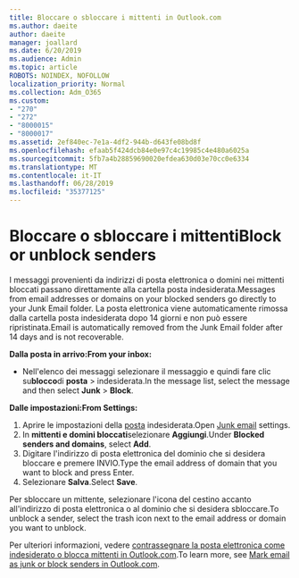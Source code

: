 ```yaml
---
title: Bloccare o sbloccare i mittenti in Outlook.com
ms.author: daeite
author: daeite
manager: joallard
ms.date: 6/20/2019
ms.audience: Admin
ms.topic: article
ROBOTS: NOINDEX, NOFOLLOW
localization_priority: Normal
ms.collection: Adm_O365
ms.custom:
- "270"
- "272"
- "8000015"
- "8000017"
ms.assetid: 2ef840ec-7e1a-4df2-944b-d643fe08bd8f
ms.openlocfilehash: efaab5f424dcb84e0e97c4c19985c4e480a6025a
ms.sourcegitcommit: 5fb7a4b28859690020efdea630d03e70cc0e6334
ms.translationtype: MT
ms.contentlocale: it-IT
ms.lasthandoff: 06/28/2019
ms.locfileid: "35377125"
---
```

# <a name="block-or-unblock-senders"></a><span data-ttu-id="adb8b-102">Bloccare o sbloccare i mittenti</span><span class="sxs-lookup"><span data-stu-id="adb8b-102">Block or unblock senders</span></span>

<span data-ttu-id="adb8b-103">I messaggi provenienti da indirizzi di posta elettronica o domini nei mittenti bloccati passano direttamente alla cartella posta indesiderata.</span><span class="sxs-lookup"><span data-stu-id="adb8b-103">Messages from email addresses or domains on your blocked senders go directly to your Junk Email folder.</span></span> <span data-ttu-id="adb8b-104">La posta elettronica viene automaticamente rimossa dalla cartella posta indesiderata dopo 14 giorni e non può essere ripristinata.</span><span class="sxs-lookup"><span data-stu-id="adb8b-104">Email is automatically removed from the Junk Email folder after 14 days and is not recoverable.</span></span>

<span data-ttu-id="adb8b-105">**Dalla posta in arrivo:**</span><span class="sxs-lookup"><span data-stu-id="adb8b-105">**From your inbox:**</span></span>

- <span data-ttu-id="adb8b-106">Nell'elenco dei messaggi selezionare il messaggio e quindi fare clic su**blocco**di **posta** > indesiderata.</span><span class="sxs-lookup"><span data-stu-id="adb8b-106">In the message list, select the message and then select **Junk** > **Block**.</span></span>

<span data-ttu-id="adb8b-107">**Dalle impostazioni:**</span><span class="sxs-lookup"><span data-stu-id="adb8b-107">**From Settings:**</span></span>

1. <span data-ttu-id="adb8b-108">Aprire le impostazioni della [posta](https://outlook.live.com/mail/options/mail/junkEmail) indesiderata.</span><span class="sxs-lookup"><span data-stu-id="adb8b-108">Open [Junk email](https://outlook.live.com/mail/options/mail/junkEmail) settings.</span></span>
2. <span data-ttu-id="adb8b-109">In **mittenti e domini bloccati**selezionare **Aggiungi**.</span><span class="sxs-lookup"><span data-stu-id="adb8b-109">Under **Blocked senders and domains**, select **Add**.</span></span>
3. <span data-ttu-id="adb8b-110">Digitare l'indirizzo di posta elettronica del dominio che si desidera bloccare e premere INVIO.</span><span class="sxs-lookup"><span data-stu-id="adb8b-110">Type the email address of domain that you want to block and press Enter.</span></span>
4. <span data-ttu-id="adb8b-111">Selezionare **Salva**.</span><span class="sxs-lookup"><span data-stu-id="adb8b-111">Select **Save**.</span></span>

<span data-ttu-id="adb8b-112">Per sbloccare un mittente, selezionare l'icona del cestino accanto all'indirizzo di posta elettronica o al dominio che si desidera sbloccare.</span><span class="sxs-lookup"><span data-stu-id="adb8b-112">To unblock a sender, select the trash icon next to the email address or domain you want to unblock.</span></span>

<span data-ttu-id="adb8b-113">Per ulteriori informazioni, vedere [contrassegnare la posta elettronica come indesiderato o blocca mittenti in Outlook.com](https://support.office.com/article/a3ece97b-82f8-4a5e-9ac3-e92fa6427ae4?wt.mc_id=Office_Outlook_com_Alchemy).</span><span class="sxs-lookup"><span data-stu-id="adb8b-113">To learn more, see [Mark email as junk or block senders in Outlook.com](https://support.office.com/article/a3ece97b-82f8-4a5e-9ac3-e92fa6427ae4?wt.mc_id=Office_Outlook_com_Alchemy).</span></span>